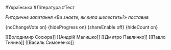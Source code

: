 #Українська #Література #Тест

*Риторичне запитання «Ви знаєте, як липа шелестить?» поставив*

{noChangeVote on}
{hideProgress on}
{shareEnable off}
{hideCount on}

[[Володимир Сосюра]]
[[Андрій Малишко]]
[[Дмитро Павличко]]
[[Павло Тичина]]
[[Василь Симоненко]]
